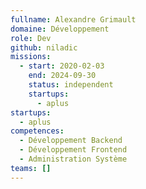 ```yaml
---
fullname: Alexandre Grimault
domaine: Développement
role: Dev
github: niladic
missions:
  - start: 2020-02-03
    end: 2024-09-30
    status: independent
    startups:
      - aplus
startups:
  - aplus
competences:
  - Développement Backend
  - Développement Frontend
  - Administration Système
teams: []
---
```

